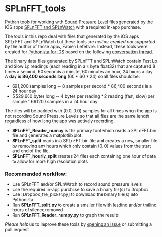 # SPLnFFT_tools
Python tools for working with [Sound Pressure Level](https://en.wikipedia.org/wiki/Sound_pressure#Sound_pressure_level) files generated by the iOS apps [SPLnFFT and SPLnWatch](https://www.facebook.com/SPLnFFT) with a required in-app purchase.

The tools in this repo deal with files that generated by the iOS apps SPLnFFT and SPLnWatch but these tools are _neither created nor supported_ by the author of those apps, Fabien Lefebvre.  Instead, these tools were created for [Pythonista for iOS](http://www.omz-software.com/pythonista) based on the following [conversation thread](https://forum.omz-software.com/topic/1964/binary-files-read-and-write).

The binary data files generated by SPLnFFT and SPLnWatch contain Fast Lp and Slow Lp readings (each reading in a 4 byte float32) that are captured 8 times a second, 60 seconds a minute, 60 minutes an hour, 24 hours a day.  A __day is 86,400 seconds long__ (60 * 60 * 24) so all files should be:

*   691,200 samples long -- 8 samples per second * 86,400 seconds in a 24 hour day
* 5,529,600 bytes long -- 4 bytes per reading * 2 reading (fast, slow) per sample * 691200 samples in a 24 hour day

The files will be padded with (0.0, 0.0) samples for all times when the app is not recording Sound Pressure Levels so that all files are the same length regardless of how long the app was actively recording.

* __SPLnFFT_Reader_numpy__ is the primary tool which reads a SPLnFFT.bin file and generates a matplotlib plot.
* __SPLnFFT_split__ reads in a SPLnFFT.bin file and creates a new, smaller file by removing any hours which only contain (0, 0) values from the start and end of the file.
* __SPLnFFT_hourly_split__ creates 24 files each containing one hour of data to allow for more high resolution plots.

### Recommended workflow:
* Use SPLnFFT and/or SPLnWatch to record sound pressure levels
* Use the required in-app purchase to save a binary file(s) to Dropbox
* Use [Dropbox_file_picker.py] to download the binary file(s) into Pythonista
* Run __SPLnFFT_split.py__ to create a smaller file with leading and/or trailing hours of silence removed
* Run __SPLnFFT_Reader_numpy.py__ to graph the results

_Please help_ us to improve these tools by [opening an issue](https://github.com/cclauss/SPLnFFT_tools/issues/new) or submitting a pull request.
